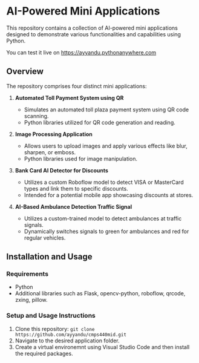 # AI-Powered Mini Applications

This repository contains a collection of AI-powered mini applications designed to demonstrate various functionalities and capabilities using Python.

You can test it live on https://ayyandu.pythonanywhere.com

## Overview

The repository comprises four distinct mini applications:

1. **Automated Toll Payment System using QR**
   - Simulates an automated toll plaza payment system using QR code scanning.
   - Python libraries utilized for QR code generation and reading.
   
2. **Image Processing Application**
   - Allows users to upload images and apply various effects like blur, sharpen, or emboss.
   - Python libraries used for image manipulation.

3. **Bank Card AI Detector for Discounts**
   - Utilizes a custom Roboflow model to detect VISA or MasterCard types and link them to specific discounts.
   - Intended for a potential mobile app showcasing discounts at stores.

4. **AI-Based Ambulance Detection Traffic Signal**
   - Utilizes a custom-trained model to detect ambulances at traffic signals.
   - Dynamically switches signals to green for ambulances and red for regular vehicles.

## Installation and Usage

### Requirements
- Python
- Additional libraries such as Flask, opencv-python, roboflow, qrcode, zxing, pillow.

### Setup and Usage Instructions
1. Clone this repository: `git clone https://github.com/ayyandu/cmps440mid.git`
2. Navigate to the desired application folder.
3. Create a virtual environemnt using Visual Studio Code and then install the required packages.

